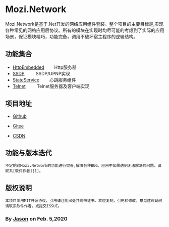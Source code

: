 # Mozi.Network

Mozi.Network是基于.Net开发的网络应用组件套装。整个项目的主要目标是,实现各种常见的网络应用层协议。所有的模块在实现时均尽可能的考虑到了实际的应用场景，保证模块精巧，功能完备，调用不破坏宿主程序的逻辑结构。

## 功能集合
- [HttpEmbedded][httpembedded]　　
	Http服务器
- [SSDP][ssdp] 　　
	SSDP/UPNP实现
- [StateService][stateservice]　　
	心跳服务组件
- [Telnet][telnet] 　　
	Telnet服务器及客户端实现

## 项目地址

- [Github][github]

- [Gitee][gitee]

- [CSDN][codechina]

## 功能与版本迭代
	不定期对Mozi.Network的功能进行完善,解决各种BUG。应用中如果遇到无法解决的问题，请联系[软件作者][1]。

## 版权说明
	本项目采用MIT开源协议，引用请注明出处并附带证书。欢迎复制，引用和修改。意见建议疑问请联系软件作者，或提交ISSUE。


### By [Jason][1] on Feb. 5,2020

[1]:mailto:brotherqian@163.com
[gitee]:https://gitee.com/myui_admin/mozi.git
[github]:https://github.com/MoziCoder/Mozi.HttpEmbedded.git
[codechina]:https://codechina.csdn.net/mozi/mozi.httpembedded.git
[httpembedded]:./Mozi.HttpEmbedded
[ssdp]:./Mozi.SSDP
[stateservice]:./Mozi.StateService
[telnet]:./Mozi.Telnet